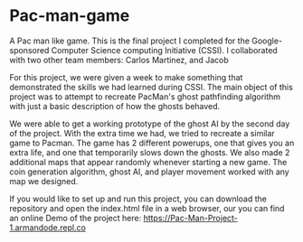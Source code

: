 # Pac-man-game

A Pac man like game.
This is the final project I completed for the Google-sponsored Computer Science computing Initiative (CSSI). I collaborated with two other team members:
Carlos Martinez, and Jacob

For this project, we were given a week to make something that demonstrated the skills we had learned during CSSI. The main object of this project was to 
attempt to recreate PacMan's ghost pathfinding algorithm with just a basic description of how the ghosts behaved.

We were able to get a working prototype of the ghost AI by the second day of the project. With the extra time we had, we tried to recreate a similar game
to Pacman. The game has 2 different powerups, one that gives you an extra life, and one that temporarily slows down the ghosts. We also made 2 additional maps that appear randomly whenever starting a new game. The coin generation algorithm, ghost AI, and player movement worked with any map we designed.


If you would like to set up and run this project, you can download the repository and open the index.html file in a web browser, our you can find an online Demo of the project here: https://Pac-Man-Project-1.armandode.repl.co
